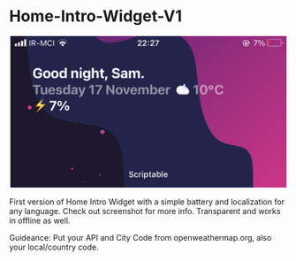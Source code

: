 # Home-Intro-Widget-V1

<p align="center" >
    <img width="500" alt="Home-Intro-Widget-V1" src ="./490146CD-1A20-49DF-A4DD-D76C383418D1.jpeg">
</p>

First version of Home Intro Widget with a simple battery and localization for any language. Check out screenshot for more info.
Transparent and works in offline as well.

Guideance: Put your API and City Code from openweathermap.org, also your local/country code.
